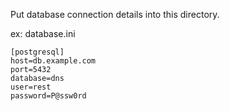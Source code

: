 Put database connection details into this directory.

ex: database.ini

```
[postgresql]
host=db.example.com
port=5432
database=dns
user=rest
password=P@ssw0rd
```

